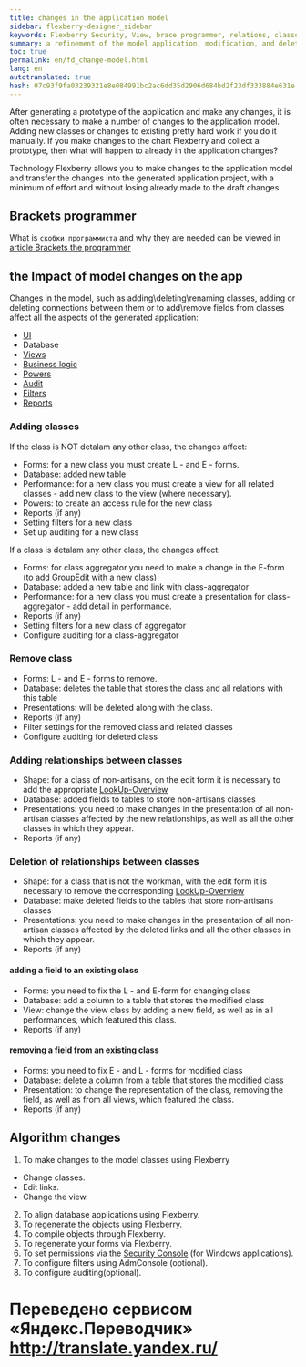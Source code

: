 ```yaml
--- 
title: changes in the application model 
sidebar: flexberry-designer_sidebar 
keywords: Flexberry Security, View, brace programmer, relations, classes, performances, interface, powers, audit 
summary: a refinement of the model application, modification, and deletion of attributes and relations 
toc: true 
permalink: en/fd_change-model.html 
lang: en 
autotranslated: true 
hash: 07c93f9fa03239321e8e084991bc2ac6dd35d2906d684bd2f23df333884e631e 
--- 
```


After generating a prototype of the application and make any changes, it is often necessary to make a number of changes to the application model. Adding new classes or changes to existing pretty hard work if you do it manually. If you make changes to the chart Flexberry and collect a prototype, then what will happen to already in the application changes? 

Technology Flexberry allows you to make changes to the application model and transfer the changes into the generated application project, with a minimum of effort and without losing already made to the draft changes. 

## Brackets programmer 

What is `скобки программиста` and why they are needed can be viewed in [article Brackets the programmer](fo_programmer-brackets.html) 

## the Impact of model changes on the app 

Changes in the model, such as adding\deleting\renaming classes, adding or deleting connections between them or to add\remove fields from classes affect all the aspects of the generated application: 

* [UI](fw_ui-independent-user-interface.html) 
* Database 
* [Views](fd_view-types.html) 
* [Business logic](fo_business-logic.html) 
* [Powers](efs_secutity.html) 
* [Audit](efs_audit.html) 
* [Filters](fw_filtersand-limits.html) 
* [Reports](fp_create-uni-report.html) 

### Adding classes 

If the class is NOT detalam any other class, the changes affect: 
* Forms: for a new class you must create L - and E - forms. 
* Database: added new table 
* Performance: for a new class you must create a view for all related classes - add new class to the view (where necessary). 
* Powers: to create an access rule for the new class 
* Reports (if any) 
* Setting filters for a new class 
* Set up auditing for a new class 

If a class is detalam any other class, the changes affect: 
* Forms: for class aggregator you need to make a change in the E-form (to add GroupEdit with a new class) 
* Database: added a new table and link with class-aggregator 
* Performance: for a new class you must create a presentation for class-aggregator - add detail in performance. 
* Reports (if any) 
* Setting filters for a new class of aggregator 
* Configure auditing for a class-aggregator 

### Remove class 

* Forms: L - and E - forms to remove.
* Database: deletes the table that stores the class and all relations with this table 
* Presentations: will be deleted along with the class. 
* Reports (if any) 
* Filter settings for the removed class and related classes 
* Configure auditing for deleted class 

### Adding relationships between classes 

* Shape: for a class of non-artisans, on the edit form it is necessary to add the appropriate [LookUp-Overview](fa_lookup-overview.html) 
* Database: added fields to tables to store non-artisans classes 
* Presentations: you need to make changes in the presentation of all non-artisan classes affected by the new relationships, as well as all the other classes in which they appear. 
* Reports (if any) 


### Deletion of relationships between classes 

* Shape: for a class that is not the workman, with the edit form it is necessary to remove the corresponding [LookUp-Overview](fa_lookup-overview.html) 
* Database: make deleted fields to the tables that store non-artisans classes 
* Presentations: you need to make changes in the presentation of all non-artisan classes affected by the deleted links and all the other classes in which they appear. 
* Reports (if any) 

#### adding a field to an existing class 

* Forms: you need to fix the L - and E-form for changing class 
* Database: add a column to a table that stores the modified class 
* View: change the view class by adding a new field, as well as in all performances, which featured this class. 
* Reports (if any) 

#### removing a field from an existing class 

* Forms: you need to fix E - and L - forms for modified class 
* Database: delete a column from a table that stores the modified class 
* Presentation: to change the representation of the class, removing the field, as well as from all views, which featured the class. 
* Reports (if any) 

## Algorithm changes 

1. To make changes to the model classes using Flexberry 
* Change classes. 
* Edit links. 
* Change the view. 
2. To align database applications using Flexberry. 
3. To regenerate the objects using Flexberry. 
4. To compile objects through Flexberry. 
5. To regenerate your forms via Flexberry. 
6. To set permissions via the [Security Console](efs_security-console.html) (for Windows applications). 
7. To configure filters using AdmConsole (optional). 
8. To configure auditing(optional). 



 # Переведено сервисом «Яндекс.Переводчик» http://translate.yandex.ru/